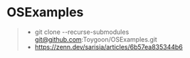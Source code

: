 # OSExamples
>* git clone --recurse-submodules git@github.com:Toygoon/OSExamples.git
>* https://zenn.dev/sarisia/articles/6b57ea835344b6
